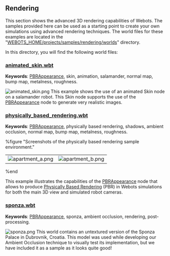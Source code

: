 ## Rendering

This section shows the advanced 3D rendering capabilities of Webots.
The samples provided here can be used as a starting point to create your own simulations using advanced rendering techniques.
The world files for these examples are located in the "[WEBOTS\_HOME/projects/samples/rendering/worlds](https://github.com/cyberbotics/webots/tree/{version}/projects/samples/rendering/worlds/)" directory.

In this directory, you will find the following world files:

### [animated\_skin.wbt](https://github.com/cyberbotics/webots/tree/{version}/projects/samples/rendering/worlds/animated_skin.wbt)

**Keywords**: [PBRAppearance](../reference/pbrappearance.md), skin, animation, salamander, normal map, bump map, metalness, roughness.

![animated_skin.png](images/samples/animated_skin.thumbnail.jpg) This example shows the use of an animated Skin node on a salamander robot. This Skin node supports the use of the [PBRAppearance](../reference/pbrappearance.md) node to generate very realistic images.

### [physically\_based\_rendering.wbt](https://github.com/cyberbotics/webots/tree/{version}/projects/samples/rendering/worlds/physically_based_rendering.wbt)

**Keywords**: [PBRAppearance](../reference/pbrappearance.md), physically based rendering, shadows, ambient occlusion, normal map, bump map, metalness, roughness.

%figure "Screenshots of the physically based rendering sample environment."

|     |     |
|:---:|:---:|
| ![apartment_a.png](images/samples/physically_based_rendering_telephone.thumbnail.jpg) | ![apartment_b.png](images/samples/physically_based_rendering_sphere_grid.thumbnail.jpg) |

%end

This example illustrates the capabilities of the [PBRAppearance](../reference/pbrappearance.md) node that allows to produce [Physically Based Rendering](https://en.wikipedia.org/wiki/Physically_based_rendering) (PBR) in Webots simulations for both the main 3D view and simulated robot cameras.

### [sponza.wbt](https://github.com/cyberbotics/webots/tree/{version}/projects/samples/rendering/worlds/sponza.wbt)

**Keywords**: [PBRAppearance](../reference/pbrappearance.md), sponza, ambient occlusion, rendering, post-processing.

![sponza.png](images/samples/sponza.thumbnail.jpg) This world contains an untextured version of the Sponza Palace in Dubrovnik, Croatia. This model was used while developing our Ambient Occlusion technique to visually test its implementation, but we have included it as a sample as it looks quite good!

